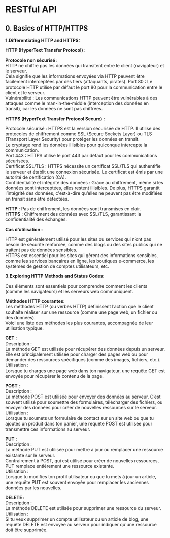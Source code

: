 # RESTful API  


## 0. Basics of HTTP/HTTPS  

**1.Differentiating HTTP and HTTPS:**  


**HTTP (HyperText Transfer Protocol) :**   

**Protocole non sécurisé :**   
HTTP ne chiffre pas les données qui transitent entre le client (navigateur) et le serveur.  
Cela signifie que les informations envoyées via HTTP peuvent être facilement interceptées par des tiers (attaquants, pirates). 
Port 80 : Le protocole HTTP utilise par défaut le port 80 pour la communication entre le client et le serveur.  
Vulnérabilité : Les communications HTTP peuvent être vulnérables à des attaques comme le man-in-the-middle (interception des données en transit), car les données ne sont pas chiffrées.  

**HTTPS (HyperText Transfer Protocol Secure) :**  

Protocole sécurisé : HTTPS est la version sécurisée de HTTP. Il utilise des protocoles de chiffrement comme SSL (Secure Sockets Layer) ou TLS (Transport Layer Security) pour protéger les données en transit.  
Le cryptage rend les données illisibles pour quiconque intercepte la communication.  
Port 443 : HTTPS utilise le port 443 par défaut pour les communications sécurisées.  
Certificat SSL/TLS : HTTPS nécessite un certificat SSL/TLS qui authentifie le serveur et établit une connexion sécurisée. Le certificat est émis par une autorité de certification (CA).  
Confidentialité et intégrité des données : Grâce au chiffrement, même si les données sont interceptées, elles restent illisibles. De plus, HTTPS garantit l’intégrité des données, c'est-à-dire qu’elles ne peuvent pas être modifiées en transit sans être détectées.  

**HTTP** : Pas de chiffrement, les données sont transmises en clair.  
**HTTPS** : Chiffrement des données avec SSL/TLS, garantissant la confidentialité des échanges.  


 **Cas d’utilisation :**   

HTTP est généralement utilisé pour les sites ou services qui n’ont pas besoin de sécurité renforcée, comme des blogs ou des sites publics qui ne traitent pas de données sensibles.  
HTTPS est essentiel pour les sites qui gèrent des informations sensibles, comme les services bancaires en ligne, les boutiques e-commerce, les systèmes de gestion de comptes utilisateurs, etc.  


**3.Exploring HTTP Methods and Status Codes:**  

Ces éléments sont essentiels pour comprendre comment les clients (comme les navigateurs) et les serveurs web communiquent.  

**Méthodes HTTP courantes:**  
Les méthodes HTTP (ou verbes HTTP) définissent l’action que le client souhaite réaliser sur une ressource (comme une page web, un fichier ou des données).  
Voici une liste des méthodes les plus courantes, accompagnée de leur utilisation typique.  

**GET :**  
Description :  
La méthode GET est utilisée pour récupérer des données depuis un serveur. Elle est principalement utilisée pour charger des pages web ou pour demander des ressources spécifiques (comme des images, fichiers, etc.).  
Utilisation :  
Lorsque tu charges une page web dans ton navigateur, une requête GET est envoyée pour récupérer le contenu de la page.  

**POST :**  
Description :  
La méthode POST est utilisée pour envoyer des données au serveur. C’est souvent utilisé pour soumettre des formulaires, télécharger des fichiers, ou envoyer des données pour créer de nouvelles ressources sur le serveur.  
Utilisation :  
Lorsque tu soumets un formulaire de contact sur un site web ou que tu ajoutes un produit dans ton panier, une requête POST est utilisée pour transmettre ces informations au serveur.  

**PUT :**  
Description :  
La méthode PUT est utilisée pour mettre à jour ou remplacer une ressource existante sur le serveur.  
Contrairement à POST, qui est utilisé pour créer de nouvelles ressources, PUT remplace entièrement une ressource existante.  
Utilisation :  
Lorsque tu modifies ton profil utilisateur ou que tu mets à jour un article, une requête PUT est souvent envoyée pour remplacer les anciennes données par les nouvelles.  

**DELETE :**  
Description :  
La méthode DELETE est utilisée pour supprimer une ressource du serveur.  
Utilisation :  
Si tu veux supprimer un compte utilisateur ou un article de blog, une requête DELETE est envoyée au serveur pour indiquer qu'une ressource doit être supprimée.  